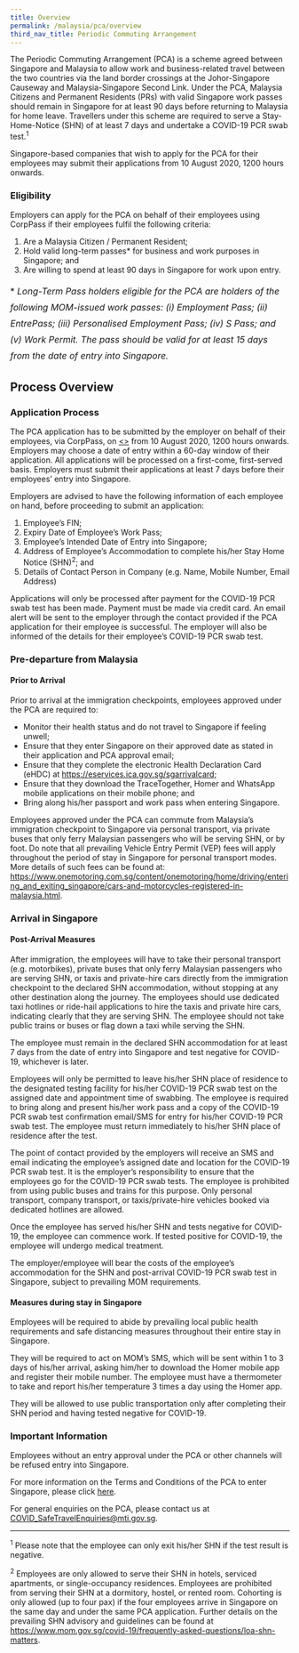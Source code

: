 ```yaml
---
title: Overview
permalink: /malaysia/pca/overview
third_nav_title: Periodic Commuting Arrangement
---
```


The Periodic Commuting Arrangement (PCA) is a scheme agreed between Singapore and Malaysia to allow work and business-related travel between the two countries via the land border crossings at the Johor-Singapore Causeway and Malaysia-Singapore Second Link. Under the PCA, Malaysia Citizens and Permanent Residents (PRs) with valid Singapore work passes should remain in Singapore for at least 90 days before returning to Malaysia for home leave. Travellers under this scheme are required to serve a Stay-Home-Notice (SHN) of at least 7 days and undertake a COVID-19 PCR swab test.<sup>1</sup>

Singapore-based companies that wish to apply for the PCA for their employees may submit their applications from 10 August 2020, 1200 hours onwards.

### **Eligibility**

Employers can apply for the PCA on behalf of their employees using CorpPass if their employees fulfil the following criteria:
1. Are a Malaysia Citizen / Permanent Resident;
2. Hold valid long-term passes* for business and work purposes in Singapore; and
3. Are willing to spend at least 90 days in Singapore for work upon entry.

<p style="font-size: 1.0rem; line-height: 1.8rem;">* <em>Long-Term Pass holders eligible for the PCA are holders of the following MOM-issued work passes: (i) Employment Pass; (ii) EntrePass; (iii) Personalised Employment Pass; (iv) S Pass; and (v) Work Permit. The pass should be valid for at least 15 days from the date of entry into Singapore.</em></p>

## **Process Overview**

### **Application Process**

The PCA application has to be submitted by the employer on behalf of their employees, via CorpPass, on [<<weblink>>](https://www.google.com) from 10 August 2020, 1200 hours onwards. Employers may choose a date of entry within a 60-day window of their application. All applications will be processed on a first-come, first-served basis. Employers must submit their applications at least 7 days before their employees’ entry into Singapore.

Employers are advised to have the following information of each employee on hand, before proceeding to submit an application:
1. Employee’s FIN;
2. Expiry Date of Employee’s Work Pass;
3. Employee’s Intended Date of Entry into Singapore;
4. Address of Employee’s Accommodation to complete his/her Stay Home Notice (SHN)<sup>2</sup>; and
5. Details of Contact Person in Company (e.g. Name, Mobile Number, Email Address)

Applications will only be processed after payment for the COVID-19 PCR swab test has been made. Payment must be made via credit card. An email alert will be sent to the employer through the contact provided if the PCA application for their employee is successful. The employer will also be informed of the details for their employee’s COVID-19 PCR swab test.

### **Pre-departure from Malaysia**

#### Prior to Arrival

Prior to arrival at the immigration checkpoints, employees approved under the PCA are required to:
- Monitor their health status and do not travel to Singapore if feeling unwell;
- Ensure that they enter Singapore on their approved date as stated in their application and PCA approval email;
- Ensure that they complete the electronic Health Declaration Card (eHDC) at <https://eservices.ica.gov.sg/sgarrivalcard>;
- Ensure that they download the TraceTogether, Homer and WhatsApp mobile applications on their mobile phone; and
- Bring along his/her passport and work pass when entering Singapore.

Employees approved under the PCA can commute from Malaysia’s immigration checkpoint to Singapore via personal transport, via private buses that only ferry Malaysian passengers who will be serving SHN, or by foot. Do note that all prevailing Vehicle Entry Permit (VEP) fees will apply throughout the period of stay in Singapore for personal transport modes. More details of such fees can be found at: <https://www.onemotoring.com.sg/content/onemotoring/home/driving/entering_and_exiting_singapore/cars-and-motorcycles-registered-in-malaysia.html>.

### **Arrival in Singapore**

#### Post-Arrival Measures

After immigration, the employees will have to take their personal transport (e.g. motorbikes), private buses that only ferry Malaysian passengers who are serving SHN, or taxis and private-hire cars directly from the immigration checkpoint to the declared SHN accommodation, without stopping at any other destination along the journey. The employees should use dedicated taxi hotlines or ride-hail applications to hire the taxis and private hire cars, indicating clearly that they are serving SHN. The employee should not take public trains or buses or flag down a taxi while serving the SHN.

The employee must remain in the declared SHN accommodation for at least 7 days from the date of entry into Singapore and test negative for COVID-19, whichever is later.

Employees will only be permitted to leave his/her SHN place of residence to the designated testing facility for his/her COVID-19 PCR swab test on the assigned date and appointment time of swabbing. The employee is required to bring along and present his/her work pass and a copy of the COVID-19 PCR swab test confirmation email/SMS for entry for his/her COVID-19 PCR swab test. The employee must return immediately to his/her SHN place of residence after the test.

The point of contact provided by the employers will receive an SMS and email indicating the employee’s assigned date and location for the COVID-19 PCR swab test. It is the employer’s responsibility to ensure that the employees go for the COVID-19 PCR swab tests. The employee is prohibited from using public buses and trains for this purpose. Only personal transport, company transport, or taxis/private-hire vehicles booked via dedicated hotlines are allowed.

Once the employee has served his/her SHN and tests negative for COVID-19, the employee can commence work. If tested positive for COVID-19, the employee will undergo medical treatment.

The employer/employee will bear the costs of the employee’s accommodation for the SHN and post-arrival COVID-19 PCR swab test in Singapore, subject to prevailing MOM requirements.

#### Measures during stay in Singapore

Employees will be required to abide by prevailing local public health requirements and safe distancing measures throughout their entire stay in Singapore.

They will be required to act on MOM’s SMS, which will be sent within 1 to 3 days of his/her arrival, asking him/her to download the Homer mobile app and register their mobile number. The employee must have a thermometer to take and report his/her temperature 3 times a day using the Homer app.

They will be allowed to use public transportation only after completing their SHN period and having tested negative for COVID-19.

### **Important Information**

Employees without an entry approval under the PCA or other channels will be refused entry into Singapore.

For more information on the Terms and Conditions of the PCA to enter Singapore, please click [here](/malaysia/pca/terms-and-conditions).

For general enquiries on the PCA, please contact us at <COVID_SafeTravelEnquiries@mti.gov.sg>.

-----

<sup>1</sup> Please note that the employee can only exit his/her SHN if the test result is negative.

<sup>2</sup> Employees are only allowed to serve their SHN in hotels, serviced apartments, or single-occupancy residences. Employees are prohibited from serving their SHN at a dormitory, hostel, or rented room. Cohorting is only allowed (up to four pax) if the four employees arrive in Singapore on the same day and under the same PCA application. Further details on the prevailing SHN advisory and guidelines can be found at <https://www.mom.gov.sg/covid-19/frequently-asked-questions/loa-shn-matters>. 
